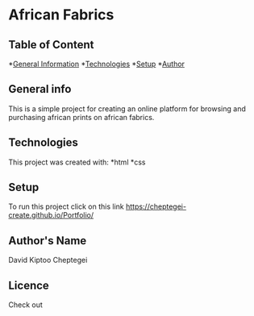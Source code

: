 # African Fabrics
## Table of Content
*[General Information](#general-info)
*[Technologies](#technologies)
*[Setup](#setup)
*[Author](#author)
## General info
This is a simple project for creating an online platform for browsing and purchasing african prints on african fabrics.
## Technologies
This project was created with:
*html
*css
## Setup
To run this project click on this link https://cheptegei-create.github.io/Portfolio/
## Author's Name
David Kiptoo Cheptegei
## Licence
Check out 
